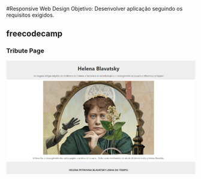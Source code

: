 #Responsive Web Design
Objetivo: Desenvolver aplicação seguindo os requisitos exigidos.

## freecodecamp

### Tribute Page

<img src="./tribute-page.png">
